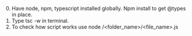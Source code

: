 0. Have node, npm, typescript installed globally. Npm install to get @types in place.
1. Type tsc -w in terminal.
2. To check how script works use node /<folder_name>/<file_name>.js 
